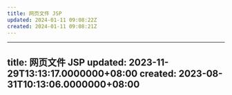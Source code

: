 ```yaml
---
title: 网页文件 JSP
updated: 2024-01-11 09:08:22Z
created: 2024-01-11 09:08:21Z
---
```


---
title: 网页文件 JSP
updated: 2023-11-29T13:13:17.0000000+08:00
created: 2023-08-31T10:13:06.0000000+08:00
---

